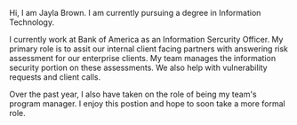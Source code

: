 Hi, I am Jayla Brown. I am currently pursuing a degree in Information Technology.

I currently work at Bank of America as an Information Sercurity Officer. My primary role is to assit our internal client facing partners with answering risk assessment for our enterprise clients. My team manages the information security portion on these assessments. We also help with vulnerability requests and client calls.

Over the past year, I also have taken on the role of being my team's program manager. I enjoy this postion and hope to soon take a more formal role. 
